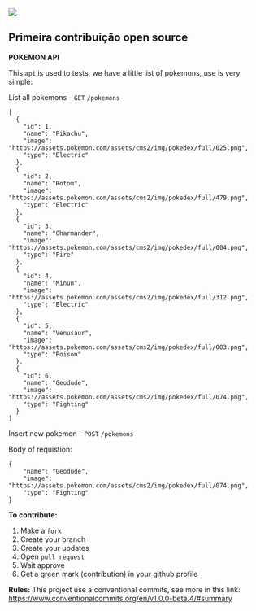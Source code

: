 ![](https://i.imgur.com/xG74tOh.png)

## Primeira contribuição open source

**POKEMON API**

This `api` is used to tests, we have a little list of pokemons, use is very simple:

List all pokemons - `GET` `/pokemons`

```json=
[
  {
    "id": 1,
    "name": "Pikachu",
    "image": "https://assets.pokemon.com/assets/cms2/img/pokedex/full/025.png",
    "type": "Electric"
  },
  {
    "id": 2,
    "name": "Rotom",
    "image": "https://assets.pokemon.com/assets/cms2/img/pokedex/full/479.png",
    "type": "Electric"
  },
  {
    "id": 3,
    "name": "Charmander",
    "image": "https://assets.pokemon.com/assets/cms2/img/pokedex/full/004.png",
    "type": "Fire"
  },
  {
    "id": 4,
    "name": "Minun",
    "image": "https://assets.pokemon.com/assets/cms2/img/pokedex/full/312.png",
    "type": "Electric"
  },
  {
    "id": 5,
    "name": "Venusaur",
    "image": "https://assets.pokemon.com/assets/cms2/img/pokedex/full/003.png",
    "type": "Poison"
  },
  {
    "id": 6,
    "name": "Geodude",
    "image": "https://assets.pokemon.com/assets/cms2/img/pokedex/full/074.png",
    "type": "Fighting"
  }
]
```

Insert new pokemon - `POST` `/pokemons`

Body of requistion:

```json=
{
    "name": "Geodude",
    "image": "https://assets.pokemon.com/assets/cms2/img/pokedex/full/074.png",
    "type": "Fighting"
}
```

**To contribute:**

1. Make a `fork`
2. Create your branch
3. Create your updates
4. Open `pull request`
5. Wait approve
6. Get a green mark (contribution) in your github profile

**Rules:**
This project use a conventional commits, see more in this link:
https://www.conventionalcommits.org/en/v1.0.0-beta.4/#summary
